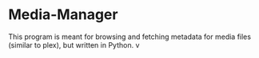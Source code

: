 # Media-Manager
This program is meant for browsing and fetching metadata for media files (similar to plex), but written in Python. 
v